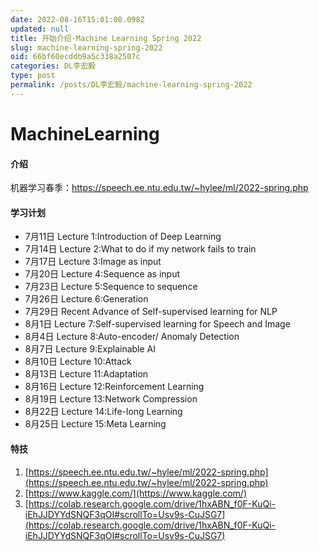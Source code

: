 ```yaml
---
date: 2022-08-16T15:01:08.098Z
updated: null
title: 开始介绍-Machine Learning Spring 2022
slug: machine-learning-spring-2022
oid: 66bf60ecddb9a5c338a2507c
categories: DL李宏毅
type: post
permalink: /posts/DL李宏毅/machine-learning-spring-2022
---
```



# MachineLearning

#### 介绍

机器学习春季：https://speech.ee.ntu.edu.tw/~hylee/ml/2022-spring.php

#### 学习计划

* 7月11日	Lecture 1:Introduction of Deep Learning
* 7月14日	Lecture 2:What to do if my network fails to train
* 7月17日	Lecture 3:Image as input
* 7月20日	Lecture 4:Sequence as input
* 7月23日	Lecture 5:Sequence to sequence
* 7月26日	Lecture 6:Generation
* 7月29日	Recent Advance of Self-supervised learning for NLP
* 8月1日	    Lecture 7:Self-supervised learning for Speech and Image
* 8月4日	    Lecture 8:Auto-encoder/ Anomaly Detection
* 8月7日	    Lecture 9:Explainable AI
* 8月10日	Lecture 10:Attack
* 8月13日	Lecture 11:Adaptation
* 8月16日	Lecture 12:Reinforcement Learning
* 8月19日	Lecture 13:Network Compression
* 8月22日	Lecture 14:Life-long Learning
* 8月25日	Lecture 15:Meta Learning


#### 特技

1. [https://speech.ee.ntu.edu.tw/~hylee/ml/2022-spring.php](https://speech.ee.ntu.edu.tw/~hylee/ml/2022-spring.php)
2. [https://www.kaggle.com/](https://www.kaggle.com/)
3. [https://colab.research.google.com/drive/1hxABN_f0F-KuQi-iEhJJDYYdSNQF3qOI#scrollTo=Usv9s-CuJSG7](https://colab.research.google.com/drive/1hxABN_f0F-KuQi-iEhJJDYYdSNQF3qOI#scrollTo=Usv9s-CuJSG7)